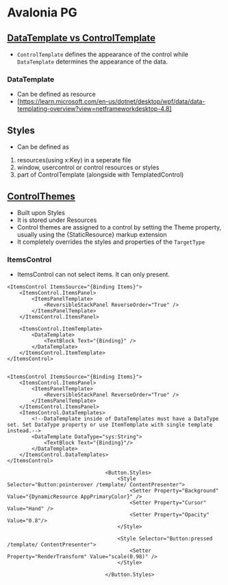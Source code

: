 # Avalonia PG

## [DataTemplate vs ControlTemplate](https://learn.microsoft.com/en-us/dotnet/desktop/wpf/controls/styles-templates-overview?view=netdesktop-9.0#controltemplates)
- `ControlTemplate` defines the appearance of the control while `DataTemplate` determines the appearance of the data.

### DataTemplate
- Can be defined as resource
- [https://learn.microsoft.com/en-us/dotnet/desktop/wpf/data/data-templating-overview?view=netframeworkdesktop-4.8]
## Styles
- Can be defined as 
1. resources(using x:Key) in a seperate file
2. window, usercontrol or control resources or styles
3. part of ControlTemplate (alongside with TemplatedControl)

## [ControlThemes](https://docs.avaloniaui.net/docs/basics/user-interface/styling/control-themes)
- Built upon Styles
- It is stored under Resources
- Control themes are assigned to a control by setting the Theme property, usually using the {StaticResource} markup extension
- It completely overrides the styles and properties of the `TargetType`


### ItemsControl
- ItemsControl can not select items. It can only present.
```xaml
<ItemsControl ItemsSource="{Binding Items}">
    <ItemsControl.ItemsPanel>
        <ItemsPanelTemplate>
            <ReversibleStackPanel ReverseOrder="True" />
        </ItemsPanelTemplate>
    </ItemsControl.ItemsPanel>

    <ItemsControl.ItemTemplate>
        <DataTemplate>
            <TextBlock Text="{Binding}" />
        </DataTemplate>
    </ItemsControl.ItemTemplate>
</ItemsControl>


<ItemsControl ItemsSource="{Binding Items}">
    <ItemsControl.ItemsPanel>
        <ItemsPanelTemplate>
            <ReversibleStackPanel ReverseOrder="True" />
        </ItemsPanelTemplate>
    </ItemsControl.ItemsPanel>
    <ItemsControl.DataTemplates>
        <!--DataTemplate inside of DataTemplates must have a DataType set. Set DataType property or use ItemTemplate with single template instead.-->
        <DataTemplate DataType="sys:String">
            <TextBlock Text="{Binding}"/>
        </DataTemplate>
    </ItemsControl.DataTemplates>
</ItemsControl>
```

```
                                <Button.Styles>
                                    <Style Selector="Button:pointerover /template/ ContentPresenter">
                                        <Setter Property="Background" Value="{DynamicResource AppPrimaryColor}" />
                                        <Setter Property="Cursor" Value="Hand" />
                                        <Setter Property="Opacity" Value="0.8"/>
                                    </Style>

                                    <Style Selector="Button:pressed /template/ ContentPresenter">
                                        <Setter Property="RenderTransform" Value="scale(0.98)" />
                                    </Style>
                                    
                                </Button.Styles>
```